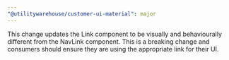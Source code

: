 ```yaml
---
"@utilitywarehouse/customer-ui-material": major
---
```


This change updates the Link component to be visually and behaviourally
different from the NavLink component. This is a breaking change and consumers
should ensure they are using the appropriate link for their UI.
